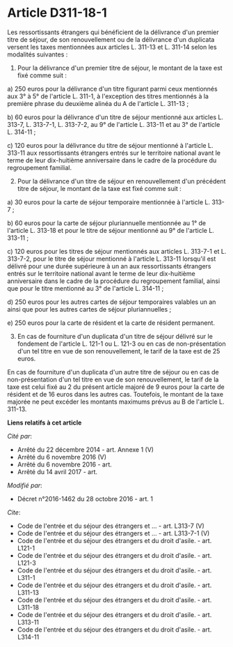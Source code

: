 # Article D311-18-1

Les ressortissants étrangers qui bénéficient de la délivrance d'un premier titre de séjour, de son renouvellement ou de la
délivrance d'un duplicata versent les taxes mentionnées aux articles L. 311-13 et L. 311-14 selon les modalités suivantes : 

1. Pour la délivrance d'un premier titre de séjour, le montant de la taxe est fixé comme suit : 

a) 250 euros pour la délivrance d'un titre figurant parmi ceux mentionnés aux 3° à 5° de l'article L. 311-1, à l'exception
des titres mentionnés à la première phrase du deuxième alinéa du A de l'article L. 311-13 ; 

b) 60 euros pour la délivrance d'un titre de séjour mentionné aux articles L. 313-7, L. 313-7-1, L. 313-7-2, au 9° de
l'article L. 313-11 et au 3° de l'article L. 314-11 ; 

c) 120 euros pour la délivrance du titre de séjour mentionné à l'article L. 313-11 aux ressortissants étrangers entrés sur le
territoire national avant le terme de leur dix-huitième anniversaire dans le cadre de la procédure du regroupement familial. 

2. Pour la délivrance d'un titre de séjour en renouvellement d'un précédent titre de séjour, le montant de la taxe est fixé
comme suit : 

a) 30 euros pour la carte de séjour temporaire mentionnée à l'article L. 313-7 ; 

b) 60 euros pour la carte de séjour pluriannuelle mentionnée au 1° de l'article L. 313-18 et pour le titre de séjour
mentionné au 9° de l'article L. 313-11 ; 

c) 120 euros pour les titres de séjour mentionnés aux articles L. 313-7-1 et L. 313-7-2, pour le titre de séjour mentionné à
l'article L. 313-11 lorsqu'il est délivré pour une durée supérieure à un an aux ressortissants étrangers entrés sur le
territoire national avant le terme de leur dix-huitième anniversaire dans le cadre de la procédure du regroupement familial,
ainsi que pour le titre mentionné au 3° de l'article L. 314-11 ; 

d) 250 euros pour les autres cartes de séjour temporaires valables un an ainsi que pour les autres cartes de séjour
pluriannuelles ; 

e) 250 euros pour la carte de résident et la carte de résident permanent. 

3. En cas de fourniture d'un duplicata d'un titre de séjour délivré sur le fondement de l'article L. 121-1 ou L. 121-3 ou en
cas de non-présentation d'un tel titre en vue de son renouvellement, le tarif de la taxe est de 25 euros. 

En cas de fourniture d'un duplicata d'un autre titre de séjour ou en cas de non-présentation d'un tel titre en vue de son
renouvellement, le tarif de la taxe est celui fixé au 2 du présent article majoré de 9 euros pour la carte de résident et de
16 euros dans les autres cas. Toutefois, le montant de la taxe majorée ne peut excéder les montants maximums prévus au B de
l'article L. 311-13.

**Liens relatifs à cet article**

_Cité par_:

  - Arrêté du 22 décembre 2014 - art. Annexe 1 (V)
  - Arrêté du 6 novembre 2016 (V)
  - Arrêté du 6 novembre 2016 - art.
  - Arrêté du 14 avril 2017 - art.

_Modifié par_:

  - Décret n°2016-1462 du 28 octobre 2016 - art. 1

_Cite_:

  - Code de l'entrée et du séjour des étrangers et ... - art. L313-7 (V)
  - Code de l'entrée et du séjour des étrangers et ... - art. L313-7-1 (V)
  - Code de l'entrée et du séjour des étrangers et du droit d'asile. - art. L121-1
  - Code de l'entrée et du séjour des étrangers et du droit d'asile. - art. L121-3
  - Code de l'entrée et du séjour des étrangers et du droit d'asile. - art. L311-1
  - Code de l'entrée et du séjour des étrangers et du droit d'asile. - art. L311-13
  - Code de l'entrée et du séjour des étrangers et du droit d'asile. - art. L311-18
  - Code de l'entrée et du séjour des étrangers et du droit d'asile. - art. L313-11
  - Code de l'entrée et du séjour des étrangers et du droit d'asile. - art. L314-11
